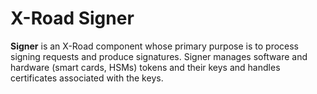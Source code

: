 # X-Road Signer

**Signer** is an X-Road component whose primary purpose is to process signing
requests and produce signatures. Signer manages software and hardware (smart
cards, HSMs) tokens and their keys and handles certificates associated with the
keys.
